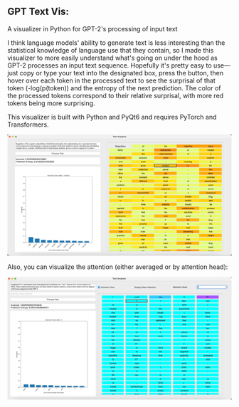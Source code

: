 ## GPT Text Vis:
A visualizer in Python for GPT-2's processing of input text

I think language models' ability to generate text is less interesting than the statistical knowledge of language use that they contain, so I made this visualizer to more easily understand what's going on under the hood as GPT-2 processes an input text sequence. Hopefully it's pretty easy to use—just copy or type your text into the designated box, press the button, then hover over each token in the processed text to see the surprisal of that token (-log(p(token)) and the entropy of the next prediction. The color of the processed tokens correspond to their relative surprisal, with more red tokens being more surprising.

This visualizer is built with Python and PyQt6 and requires PyTorch and Transformers.

![example](/example.jpeg "Example Prediction")

Also, you can visualize the attention (either averaged or by attention head):

![example2](/attention_exmaple.jpeg "Example Attention")
